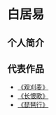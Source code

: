 # 白居易

## 个人简介

<profile-panel :info="info"></profile-panel>

## 代表作品

- [《观刈麦》](./guanyimai.md)
- [《长恨歌》](./changhenge.md)
- [《琵琶行》](./pipaxing.md)

<script>
export default {
  data() {
      return {
          info: {
              url: 'baijuyi.jpg',
              des: '白居易（772年－846年），字乐天，号香山居士，又号醉吟先生，祖籍山西太原，到其曾祖父时迁居下邽，生于河南新郑。是唐代伟大的现实主义诗人，唐代三大诗人之一。白居易与元稹共同倡导新乐府运动，世称“元白”，与刘禹锡并称“刘白”。'
          }
      }
  }
}
</script>